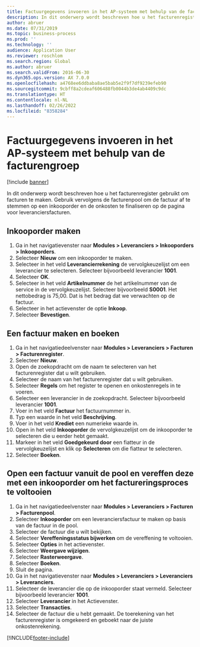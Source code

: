```yaml
---
title: Factuurgegevens invoeren in het AP-systeem met behulp van de facturengroep
description: In dit onderwerp wordt beschreven hoe u het facturenregister gebruikt om facturen te maken.
author: abruer
ms.date: 07/31/2019
ms.topic: business-process
ms.prod: ''
ms.technology: ''
audience: Application User
ms.reviewer: roschlom
ms.search.region: Global
ms.author: abruer
ms.search.validFrom: 2016-06-30
ms.dyn365.ops.version: AX 7.0.0
ms.openlocfilehash: a4768ee6ddbaba8ae5bab5e2f9f7df9239efeb90
ms.sourcegitcommit: 9cbff8a2cdeaf606488fb0044b3de4ab4409c9dc
ms.translationtype: HT
ms.contentlocale: nl-NL
ms.lasthandoff: 02/26/2022
ms.locfileid: "8358284"
---
```

# <a name="key-invoice-data-into-the-ap-system-using-invoice-pool"></a>Factuurgegevens invoeren in het AP-systeem met behulp van de facturengroep

[!include [banner](../../includes/banner.md)]

In dit onderwerp wordt beschreven hoe u het facturenregister gebruikt om facturen te maken. Gebruik vervolgens de facturenpool om de factuur af te stemmen op een inkooporder en de onkosten te finaliseren op de pagina voor leveranciersfacturen.


## <a name="create-a-purchase-order"></a>Inkooporder maken
1. Ga in het navigatievenster naar **Modules > Leveranciers > Inkooporders > Inkooporders**.
2. Selecteer **Nieuw** om een inkooporder te maken.
3. Selecteer in het veld **Leverancierrekening** de vervolgkeuzelijst om een leverancier te selecteren. Selecteer bijvoorbeeld leverancier **1001**.
4. Selecteer **OK**.
5. Selecteer in het veld **Artikelnummer** de het artikelnummer van de service in de vervolgkeuzelijst. Selecteer bijvoorbeeld **S0001**. Het nettobedrag is 75,00.  Dat is het bedrag dat we verwachten op de factuur.  
6. Selecteer in het actievenster de optie **Inkoop**.
7. Selecteer **Bevestigen**.

## <a name="create-and-post-and-invoice"></a>Een factuur maken en boeken
1. Ga in het navigatiedeelvenster naar **Modules > Leveranciers > Facturen > Facturenregister**.
2. Selecteer **Nieuw**.
3. Open de zoekopdracht om de naam te selecteren van het facturenregister dat u wilt gebruiken.
4. Selecteer de naam van het facturenregister dat u wilt gebruiken.
5. Selecteer **Regels** om het register te openen en onkostenregels in te voeren.
6. Selecteer een leverancier in de zoekopdracht. Selecteer bijvoorbeeld leverancier **1001**.
7. Voer in het veld **Factuur** het factuurnummer in.
8. Typ een waarde in het veld **Beschrijving**.
9. Voer in het veld **Krediet** een numerieke waarde in.
10. Open in het veld **Inkooporder** de vervolgkeuzelijst om de inkooporder te selecteren die u eerder hebt gemaakt.
11. Markeer in het veld **Goedgekeurd door** een fiatteur in de vervolgkeuzelijst en klik op **Selecteren** om die fiatteur te selecteren.
12. Selecteer **Boeken**.

## <a name="open-an-invoice-from-the-pool-and-match-it-to-a-purchase-order-to-complete-the-invoice-process"></a>Open een factuur vanuit de pool en vereffen deze met een inkooporder om het factureringsproces te voltooien
1. Ga in het navigatiedeelvenster naar **Modules > Leveranciers > Facturen > Facturenpool**.
2. Selecteer **Inkooporder** om een leveranciersfactuur te maken op basis van de factuur in de pool.
3. Selecteer de factuur die u wilt bekijken.
4. Selecteer **Vereffeningsstatus bijwerken** om de vereffening te voltooien.
5. Selecteer **Opties** in het actievenster.
6. Selecteer **Weergave wijzigen**.
7. Selecteer **Rasterweergave**.
8. Selecteer **Boeken**.
9. Sluit de pagina.
10. Ga in het navigatievenster naar **Modules > Leveranciers > Leveranciers > Leveranciers**.
11. Selecteer de leverancier die op de inkooporder staat vermeld. Selecteer bijvoorbeeld leverancier **1001**.
12. Selecteer **Leverancier** in het Actievenster.
13. Selecteer **Transacties**.
14. Selecteer de factuur die u hebt gemaakt. De toerekening van het facturenregister is omgekeerd en geboekt naar de juiste onkostenrekening.  



[!INCLUDE[footer-include](../../../includes/footer-banner.md)]

